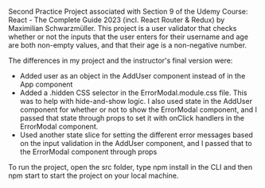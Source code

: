 Second Practice Project associated with Section 9 of the Udemy Course: React - The Complete Guide 2023 (incl. React Router & Redux) by Maximilian Schwarzmüller. This project is a user validator that checks whether or not the inputs that the user enters for their username and age are both non-empty values, and that their age is a non-negative number.

The differences in my project and the instructor's final version were:
- Added user as an object in the AddUser component instead of in the App component 
- Added a .hidden CSS selector in the ErrorModal.module.css file. This was to help with hide-and-show logic. I also used state in the AddUser component for whether or not to show the ErrorModal component, and I passed that state through props to set it with onClick handlers in the ErrorModal component. 
- Used another state slice for setting the different error messages based on the input validation in the AddUser  component, and I passed that to the ErrorModal component through props

To run the project, open the src folder, type npm install in the CLI and then npm start to start the project on your local machine.
